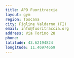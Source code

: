 ```yaml
---
title: APD Fuoritraccia
layout: gym
region: Toscana
city: Figline Valdarno (FI)
email: info@fuoritraccia.org
address: Via Torino 28
phone: 
latitude: 43.62194824
longitude: 11.46974659
---
```


